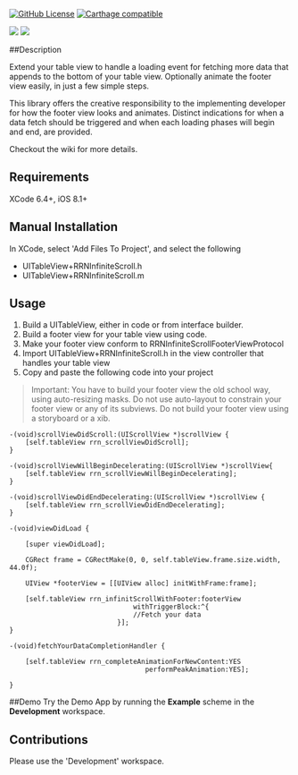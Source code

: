 [![GitHub License](https://img.shields.io/badge/license-MIT-lightgrey.svg)](https://raw.githubusercontent.com/rob-nash/InfiniteScroll/master/Licence.md)
[![Carthage compatible](https://img.shields.io/badge/Carthage-compatible-4BC51D.svg?style=flat)](https://github.com/Carthage/Carthage)

![](http://i.imgur.com/iHGMhrk.gif?1)
![](http://i.imgur.com/OBRO1Kl.gif?1)

##Description

Extend your table view to handle a loading event for fetching more data that appends to the bottom of your table view. Optionally animate the footer view easily, in just a few simple steps.

This library offers the creative responsibility to the implementing developer for how the footer view looks and animates. Distinct indications for when a data fetch should be triggered and when each loading phases will begin and end, are provided.

Checkout the wiki for more details.

## Requirements
XCode 6.4+, iOS 8.1+

## Manual Installation
In XCode, select 'Add Files To Project', and select the following

* UITableView+RRNInfiniteScroll.h
* UITableView+RRNInfiniteScroll.m

## Usage
1. Build a UITableView, either in code or from interface builder.
2. Build a footer view for your table view using code. 
3. Make your footer view conform to RRNInfiniteScrollFooterViewProtocol
4. Import UITableView+RRNInfiniteScroll.h in the view controller that handles your table view
5. Copy and paste the following code into your project

>Important: You have to build your footer view the old school way, using auto-resizing masks. Do not use auto-layout to constrain your footer view or any of its subviews. Do not build your footer view using a storyboard or a xib.

    -(void)scrollViewDidScroll:(UIScrollView *)scrollView {
        [self.tableView rrn_scrollViewDidScroll];
    }

    -(void)scrollViewWillBeginDecelerating:(UIScrollView *)scrollView{
        [self.tableView rrn_scrollViewWillBeginDecelerating];
    }

    -(void)scrollViewDidEndDecelerating:(UIScrollView *)scrollView {
        [self.tableView rrn_scrollViewDidEndDecelerating];
    }

    -(void)viewDidLoad {
    
        [super viewDidLoad];
    
        CGRect frame = CGRectMake(0, 0, self.tableView.frame.size.width, 44.0f);
    
        UIView *footerView = [[UIView alloc] initWithFrame:frame];

        [self.tableView rrn_infinitScrollWithFooter:footerView
                                   withTriggerBlock:^{
                                   //Fetch your data
                               }];
    }

    -(void)fetchYourDataCompletionHandler {
    
        [self.tableView rrn_completeAnimationForNewContent:YES
                                      performPeakAnimation:YES];
    
    }

##Demo
Try the Demo App by running the **Example** scheme in the **Development** workspace.

## Contributions
Please use the 'Development' workspace.